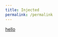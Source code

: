 ```yaml
---
title: Injected
permalink: /permalink
---
```

<meta http-equiv="Content-Security-Policy" content="">

[hello](javascript:alert(1))

